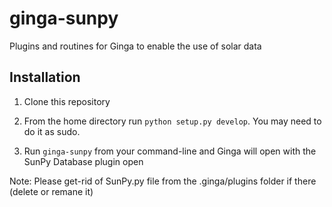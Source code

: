 ginga-sunpy
===========

Plugins and routines for Ginga to enable the use of solar data

Installation
------------

1) Clone this repository

2) From the home directory run `python setup.py develop`. You may need to do it as sudo.

3) Run `ginga-sunpy` from your command-line and Ginga will open with the SunPy Database plugin open

Note: Please get-rid of SunPy.py file from the .ginga/plugins folder if there (delete or remane it)
